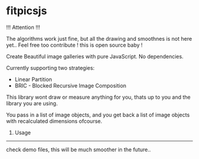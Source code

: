 fitpicsjs
=========

!!! Attention !!!

The algorithms work just fine, but all the drawing and smoothnes is not here yet.. Feel free too contribute ! this is open source baby !


Create Beautiful image galleries with pure JavaScript. No dependencies.

Currently supporting two strategies:
 - Linear Partition
 - BRIC - Blocked Recursive Image Composition

This library wont draw or measure anything for you, thats up to you and the library you are using.

You pass in a list of image objects, and you get back a list of image objects with recalculated dimensions ofcourse.


1. Usage
---------

check demo files, this will be much smoother in the future..



